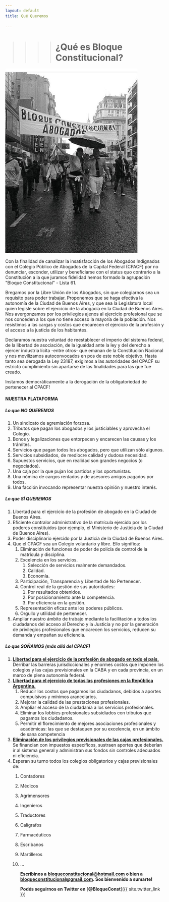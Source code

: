 ```yaml
---
layout: default
title: Qué Queremos

---
```

> > > > # ¿Qué es Bloque Constitucional?

![](/assets/img/bloque-inicio.png)

Con la finalidad de canalizar la insatisfacción de los Abogados Indignados con el Colegio Público de Abogados de la Capital Federal (CPACF) por no denunciar, esconder, utilizar y beneficiarse con el status quo contrario a la Constitución a la que juramos fidelidad hemos formado la agrupación "Bloque Constitucional" - Lista 61.

Bregamos por la Libre Unión de los Abogados, sin que colegiarnos sea un requisito para poder trabajar. Proponemos que se haga efectiva la autonomía de la Ciudad de Buenos Aires, y que sea la Legislatura local quien legisle sobre el ejercicio de la abogacía en la Ciudad de Buenos Aires. Nos avergonzamos por los privilegios ajenos al ejercicio profesional que se nos conceden a los que no tiene acceso la mayoría de la población. Nos resistimos a las cargas y costos que encarecen el ejercicio de la profesión y el acceso a la justicia de los habitantes.

Declaramos nuestra voluntad de reestablecer el imperio del sistema federal, de la libertad de asociación, de la igualdad ante la ley y del derecho a ejercer industria lícita -entre otros- que emanan de la Constitución Nacional y nos movilizamos autoconvocados en pos de este noble objetivo. Hasta tanto sea derogada la Ley 23187, exigimos a las autoridades del CPACF su estricto cumplimiento sin apartarse de las finalidades para las que fue creado.

Instamos democráticamente a la derogación de la obligatoriedad de pertenecer al CPACF!

#### NUESTRA PLATAFORMA

##### **Lo que NO QUEREMOS**

1. Un sindicato de agremiación forzosa.
2. Tributos que pagan los abogados y los justiciables y aprovecha el Colegio.
3. Bonos y legalizaciones que entorpecen y encarecen las causas y los trámites.
4. Servicios que pagan todos los abogados, pero que utilizan sólo algunos.
5. Servicios subsidiados, de mediocre calidad y dudosa necesidad.
6. Supuestos servicios, que en realidad son grandes negocios (o negociados).
7. Una caja por la que pujan los partidos y los oportunistas.
8. Una nómina de cargos rentados y de asesores amigos pagados por todos.
9. Una facción invocando representar nuestra opinión y nuestro interés.

##### **Lo que SÍ QUEREMOS**

1. Libertad para el ejercicio de la profesión de abogado en la Ciudad de Buenos Aires.
2. Eficiente contralor administrativo de la matrícula ejercido por los poderes constituidos (por ejemplo, el Ministerio de Justicia de la Ciudad de Buenos Aires).
3. Poder disciplinario ejercido por la Justicia de la Ciudad de Buenos Aires.
4. Que el CPACF sea un Colegio voluntario y libre. Ello significa:
   1. Eliminación de funciones de poder de policía de control de la matrícula y disciplina.
   2. Excelencia en los servicios.
      1. Selección de servicios realmente demandados.
      2. Calidad.
      3. Economía.
   3. Participación, Transparencia y Libertad de No Pertenecer.
   4. Control real de la gestión de sus autoridades:
      1. Por resultados obtenidos.
      2. Por posicionamiento ante la competencia.
      3. Por eficiencia en la gestión.
   5. Representación eficaz ante los poderes públicos.
   6. Orgullo y utilidad de pertenecer.
5. Ampliar nuestro ámbito de trabajo mediante la facilitación a todos los ciudadanos del acceso al Derecho y la Justicia y no por la generación de privilegios profesionales que encarecen los servicios, reducen su demanda y empañan su eficiencia.

##### **Lo que SOÑAMOS (más allá del CPACF)**

1. **<u>Libertad para el ejercicio de la profesión de abogado en todo el país.</u>** Derribar las barreras jurisdiccionales y enormes costos que imponen los colegios y las cajas previsionales en la CABA y en cada provincia, en un marco de plena autonomía federal.
2. **<u>Libertad para el ejercicio de todas las profesiones en la República Argentina.</u>**
   1. Reducir los costos que pagamos los ciudadanos, debidos a aportes compulsivos y mínimos arancelarios.
   2. Mejorar la calidad de las prestaciones profesionales.
   3. Ampliar el acceso de la ciudadanía a los servicios profesionales.
   4. Eliminar los lobbies profesionales subsidiados con tributos que pagamos los ciudadanos.
   5. Permitir el florecimiento de mejores asociaciones profesionales y académicas: las que se destaquen por su excelencia, en un ámbito de sana competencia
3. **<u>Eliminación de los privilegios previsionales de las cajas profesionales.</u>** Se financian con impuestos específicos, sustraen aportes que deberían ir al sistema general y administran sus fondos sin controles adecuados ni eficiencia.
4. Esperan su turno todos los colegios obligatorios y cajas previsionales de:
    1. Contadores
    2. Médicos
    3. Agrimensores
    4. Ingenieros
    5. Traductores
    6. Calígrafos
    7. Farmacéuticos
    8. Escribanos
    9. Martilleros
   10. ...

       **Escribinos a** [**bloqueconstitucional@hotmail.com**](mailto:bloqueConstitucional@hotmail.com) **o bien a** [**bloqueconstitucional@gmail.com**](mailto:bloqueconstitucional@gmail.com)**. Sos bienvenido a sumarte!**

       **Podés seguirnos en Twitter en** [**@BloqueConst**]({{ site.twitter_link }})